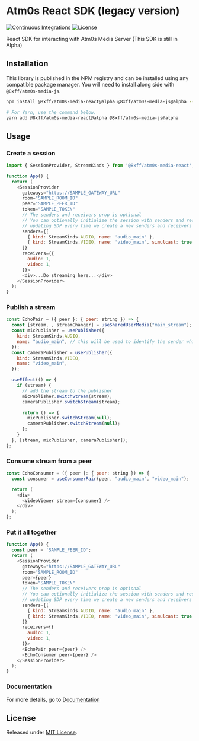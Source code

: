 # Atm0s React SDK (legacy version)

[![Continuous Integrations](https://github.com/8xff/media-sdk-react/actions/workflows/continuous-integrations.yaml/badge.svg?branch=main)](https://github.com/8xff/media-sdk-react/actions/workflows/continuous-integrations.yaml)
[![License](https://badgen.net/github/license/8xff/media-sdk-react)](./LICENSE)

React SDK for interacting with Atm0s Media Server (This SDK is still in Alpha)

## Installation

This library is published in the NPM registry and can be installed using any compatible package manager.
You will need to install along side with `@8xff/atm0s-media-js`.

```sh
npm install @8xff/atm0s-media-react@alpha @8xff/atm0s-media-js@alpha --save

# For Yarn, use the command below.
yarn add @8xff/atm0s-media-react@alpha @8xff/atm0s-media-js@alpha
```

## Usage

### Create a session

```js
import { SessionProvider, StreamKinds } from '@8xff/atm0s-media-react';

function App() {
  return (
    <SessionProvider
      gateways="https://SAMPLE_GATEWAY_URL"
      room="SAMPLE_ROOM_ID"
      peer="SAMPLE_PEER_ID"
      token="SAMPLE_TOKEN"
      // The senders and receivers prop is optional
      // You can optionally initialize the session with senders and receivers so we won't have to keep
      // updating SDP every time we create a new senders and receivers
      senders={[
        { kind: StreamKinds.AUDIO, name: 'audio_main' },
        { kind: StreamKinds.VIDEO, name: 'video_main', simulcast: true },
      ]}
      receivers={{
        audio: 1,
        video: 1,
      }}>
      <div>...Do streaming here...</div>
    </SessionProvider>
  );
}
```

### Publish a stream

```js
const EchoPair = ({ peer }: { peer: string }) => {
  const [stream, , streamChanger] = useSharedUserMedia("main_stream");
  const micPublisher = usePublisher({
    kind: StreamKinds.AUDIO,
    name: "audio_main", // this will be used to identify the sender which the publisher will be using
  });
  const cameraPublisher = usePublisher({
    kind: StreamKinds.VIDEO,
    name: "video_main",
  });

  useEffect(() => {
    if (stream) {
      // add the stream to the publisher
      micPublisher.switchStream(stream);
      cameraPublisher.switchStream(stream);

      return () => {
        micPublisher.switchStream(null);
        cameraPublisher.switchStream(null);
      };
    }
  }, [stream, micPublisher, cameraPublisher]);
};
```

### Consume stream from a peer

```js
const EchoConsumer = ({ peer }: { peer: string }) => {
  const consumer = useConsumerPair(peer, "audio_main", "video_main");

  return (
    <div>
      <VideoViewer stream={consumer} />
    </div>
  );
};
```

### Put it all together

```js
function App() {
  const peer = 'SAMPLE_PEER_ID';
  return (
    <SessionProvider
      gateways="https://SAMPLE_GATEWAY_URL"
      room="SAMPLE_ROOM_ID"
      peer={peer}
      token="SAMPLE_TOKEN"
      // The senders and receivers prop is optional
      // You can optionally initialize the session with senders and receivers so we won't have to keep
      // updating SDP every time we create a new senders and receivers
      senders={[
        { kind: StreamKinds.AUDIO, name: 'audio_main' },
        { kind: StreamKinds.VIDEO, name: 'video_main', simulcast: true },
      ]}
      receivers={{
        audio: 1,
        video: 1,
      }}>
      <EchoPair peer={peer} />
      <EchoConsumer peer={peer} />
    </SessionProvider>
  );
}
```

### Documentation

For more details, go to [Documentation](https://8xff.github.io/media-docs/docs/intro) 

## License

Released under [MIT License](./LICENSE).
